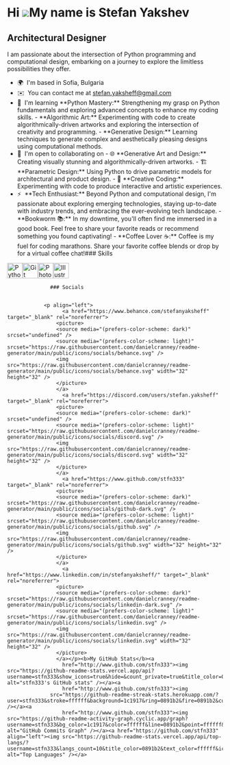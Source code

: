 Hi ![](https://user-images.githubusercontent.com/18350557/176309783-0785949b-9127-417c-8b55-ab5a4333674e.gif)My name is Stefan Yakshev
======================================================================================================================================

Architectural Designer
----------------------

I am passionate about the intersection of Python programming and computational design, embarking on a journey to explore the limitless possibilities they offer.

*   🌍  I'm based in Sofia, Bulgaria
*   ✉️  You can contact me at [stefan.yaksheff@gmail.com](mailto:stefan.yaksheff@gmail.com)
*   🧠  I'm learning \*\*Python Mastery:\*\* Strengthening my grasp on Python fundamentals and exploring advanced concepts to enhance my coding skills. - \*\*Algorithmic Art:\*\* Experimenting with code to create algorithmically-driven artworks and exploring the intersection of creativity and programming. - \*\*Generative Design:\*\* Learning techniques to generate complex and aesthetically pleasing designs using computational methods.
*   🤝  I'm open to collaborating on - 🌐 \*\*Generative Art and Design:\*\* Creating visually stunning and algorithmically-driven artworks. - 🏗️ \*\*Parametric Design:\*\* Using Python to drive parametric models for architectural and product design. - 🤖 \*\*Creative Coding:\*\* Experimenting with code to produce interactive and artistic experiences.
*   ⚡  \*\*Tech Enthusiast:\*\* Beyond Python and computational design, I'm passionate about exploring emerging technologies, staying up-to-date with industry trends, and embracing the ever-evolving tech landscape. - \*\*Bookworm 📚:\*\* In my downtime, you'll often find me immersed in a good book. Feel free to share your favorite reads or recommend something you found captivating! - \*\*Coffee Lover ☕:\*\* Coffee is my fuel for coding marathons. Share your favorite coffee blends or drop by for a virtual coffee chat!### Skills 
<p align="left">
<a href="https://www.python.org/" target="_blank" rel="noreferrer"><img src="https://raw.githubusercontent.com/danielcranney/readme-generator/main/public/icons/skills/python-colored.svg" width="36" height="36" alt="Python" /></a><a href="https://git-scm.com/" target="_blank" rel="noreferrer"><img src="https://raw.githubusercontent.com/danielcranney/readme-generator/main/public/icons/skills/git-colored.svg" width="36" height="36" alt="Git" /></a><a href="https://www.adobe.com/uk/products/photoshop.html" target="_blank" rel="noreferrer"><img src="https://raw.githubusercontent.com/danielcranney/readme-generator/main/public/icons/skills/photoshop-colored.svg" width="36" height="36" alt="Photoshop" /></a><a href="https://www.adobe.com/uk/products/illustrator.html" target="_blank" rel="noreferrer"><img src="https://raw.githubusercontent.com/danielcranney/readme-generator/main/public/icons/skills/illustrator-colored.svg" width="36" height="36" alt="Illustrator" /></a>
                    </p>
                    
                  ### Socials
                  
                  
                <p align="left">
                      <a href="https://www.behance.com/stefanyaksheff" target="_blank" rel="noreferrer">
                    <picture>
                    <source media="(prefers-color-scheme: dark)" srcset="undefined" />
                    <source media="(prefers-color-scheme: light)" srcset="https://raw.githubusercontent.com/danielcranney/readme-generator/main/public/icons/socials/behance.svg" />
                    <img src="https://raw.githubusercontent.com/danielcranney/readme-generator/main/public/icons/socials/behance.svg" width="32" height="32" />
                    </picture>
                    </a>
                      <a href="https://discord.com/users/stefan.yaksheff" target="_blank" rel="noreferrer">
                    <picture>
                    <source media="(prefers-color-scheme: dark)" srcset="undefined" />
                    <source media="(prefers-color-scheme: light)" srcset="https://raw.githubusercontent.com/danielcranney/readme-generator/main/public/icons/socials/discord.svg" />
                    <img src="https://raw.githubusercontent.com/danielcranney/readme-generator/main/public/icons/socials/discord.svg" width="32" height="32" />
                    </picture>
                    </a>
                      <a href="https://www.github.com/stfn333" target="_blank" rel="noreferrer">
                    <picture>
                    <source media="(prefers-color-scheme: dark)" srcset="https://raw.githubusercontent.com/danielcranney/readme-generator/main/public/icons/socials/github-dark.svg" />
                    <source media="(prefers-color-scheme: light)" srcset="https://raw.githubusercontent.com/danielcranney/readme-generator/main/public/icons/socials/github.svg" />
                    <img src="https://raw.githubusercontent.com/danielcranney/readme-generator/main/public/icons/socials/github.svg" width="32" height="32" />
                    </picture>
                    </a>
                      <a href="https://www.linkedin.com/in/stefanyaksheff/" target="_blank" rel="noreferrer">
                    <picture>
                    <source media="(prefers-color-scheme: dark)" srcset="https://raw.githubusercontent.com/danielcranney/readme-generator/main/public/icons/socials/linkedin-dark.svg" />
                    <source media="(prefers-color-scheme: light)" srcset="https://raw.githubusercontent.com/danielcranney/readme-generator/main/public/icons/socials/linkedin.svg" />
                    <img src="https://raw.githubusercontent.com/danielcranney/readme-generator/main/public/icons/socials/linkedin.svg" width="32" height="32" />
                    </picture>
                    </a></p><b>My GitHub Stats</b><a
                      href="http://www.github.com/stfn333"><img src="https://github-readme-stats.vercel.app/api?username=stfn333&show_icons=true&hide=&count_private=true&title_color=0891b2&text_color=ffffff&icon_color=0891b2&bg_color=1c1917&hide_border=true&show_icons=true" alt="stfn333's GitHub stats" /></a><a
                      href="http://www.github.com/stfn333"><img
                  src="https://github-readme-streak-stats.herokuapp.com/?user=stfn333&stroke=ffffff&background=1c1917&ring=0891b2&fire=0891b2&currStreakNum=ffffff&currStreakLabel=0891b2&sideNums=ffffff&sideLabels=ffffff&dates=ffffff&hide_border=true" /></a><a
                      href="http://www.github.com/stfn333"><img src="https://github-readme-activity-graph.cyclic.app/graph?username=stfn333&bg_color=1c1917&color=ffffff&line=0891b2&point=ffffff&area_color=1c1917&area=true&hide_border=true&custom_title=GitHub%20Commits%20Graph" alt="GitHub Commits Graph" /></a><a href="https://github.com/stfn333" align="left"><img src="https://github-readme-stats.vercel.app/api/top-langs/?username=stfn333&langs_count=10&title_color=0891b2&text_color=ffffff&icon_color=0891b2&bg_color=1c1917&hide_border=true&locale=en&custom_title=Top%20%Languages" alt="Top Languages" /></a>
